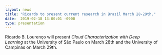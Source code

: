 ```yaml
---
layout: news
title: "Ricardo to present current research in Brazil March 28-29th."
date:  2019-02-18 13:00:01 -0900
type: presentation
---
```

Ricardo B. Lourenço will present *Cloud Characterization with Deep Learning* at the University of São Paulo on March 28th and the University of Campinas on March 29th.
